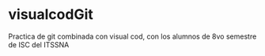 # visualcodGit
Practica de git combinada con visual cod, con los alumnos de 8vo semestre de ISC del ITSSNA
